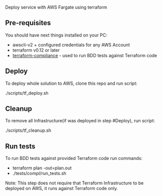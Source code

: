 Deploy service with AWS Fargate using terraform

## Pre-requisites

You should have next things installed on your PC:
* awscli-v2 + configured credentials for any AWS Account
* terraform v0.12 or later
* [terraform-compliance](https://terraform-compliance.com) - used to run BDD tests against Terraform code

## Deploy

To deploy whole solution to AWS, clone this repo and run script:

./scripts/tf_deploy.sh


## Cleanup

To remove all Infrastructure(if was deployed in step #Deploy), run script:

./scripts/tf_cleanup.sh

## Run tests

To run BDD tests against provided Terraform code run commands:
* terraform plan -out=plan.out
* ./tests/compl/run_tests.sh

Note: This step does not require that Terraform Infrastructure to be deployed on AWS, it runs against Terraform code only.
